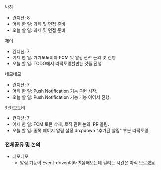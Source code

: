 
박하
- 컨디션: 8
- 어제 한 일: 과제 및 면접 준비
- 오늘 할 일: 과제 및 면접 준비

제이
- 컨디션: 7
- 어제 한 일: 카카모토비와 FCM 및 알림 관련 논의 및 진행
- 오늘 할 일: TODO에서 리팩토링할만한 것들 진행

네모네모
- 컨디션: 7
- 어제 한 일: Push Notification 기능 구현 시작.
- 오늘 할 일: Push Notification 기능 기능 이어서 진행.

카카모토비
- 컨디션: 7
- 어제 한 일: FCM 토큰 삭제, 로직 관련 논의. PR 올림.
- 오늘 할 일: 종목 페이지 알림 설정 dropdown "추가된 알림" 부분 리팩토링.
### 전체공유 및 논의
- 네모네모
	- 알림 기능이 Event-driven이라 처음해보는데 걸리는 시간은 아직 모르겠음.
